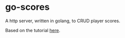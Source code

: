 # go-scores

A http server, written in golang, to CRUD player scores.

Based on the tutorial [here](https://quii.gitbook.io/learn-go-with-tests/build-an-application/app-intro).
